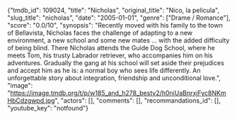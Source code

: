 {"tmdb_id": 109024, "title": "Nicholas", "original_title": "Nico, la pelicula", "slug_title": "nicholas", "date": "2005-01-01", "genre": ["Drame / Romance"], "score": "0.0/10", "synopsis": "Recently moved with  his family to the town of Bellavista, Nicholas faces the challenge of adapting to a new environment, a new school and some new mates ... with the added difficulty of being blind. There Nicholas attends the Guide Dog School, where he meets Tom, his trusty Labrador retriever, who accompanies him on his adventures. Gradually the gang at his school will set aside their prejudices and accept him as he is: a normal boy who sees life differently. An unforgettable story about integration, friendship and unconditional love.", "image": "https://image.tmdb.org/t/p/w185_and_h278_bestv2/h0niUaBnrxjFyc8NKmHbCdzgwpd.jpg", "actors": [], "comments": [], "recommandations_id": [], "youtube_key": "notfound"}